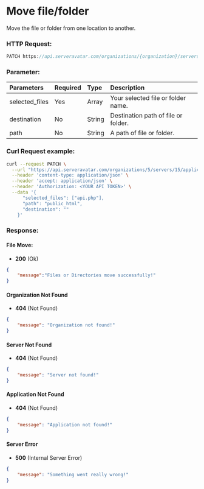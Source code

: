 # Move file/folder

Move the file or folder from one location to another.

### HTTP Request:
```js
PATCH https://api.serveravatar.com/organizations/{organization}/servers/{server}/applications/{application}/file-managers/file/move
```

### Parameter:

| Parameters     | Required | Type      | Description      |
|:------------- |:------------- |:--------------|:----------------- |
| selected_files | Yes | Array | Your selected file or folder name. |
| destination | No | String | Destination path of file or folder. |
| path | No | String | A path of file or folder. |


### Curl Request example:

```sh
curl --request PATCH \
  --url "https://api.serveravatar.com/organizations/5/servers/15/applications/92/file-managers/file/move" \
  --header 'content-type: application/json' \
  --header 'accept: application/json' \
  --header 'Authorization: <YOUR API TOKEN>' \
  --data '{
      "selected_files": ["api.php"],
      "path": "public_html",
      "destination": ""
    }'
```

### Response:

#### File Move:

- __200__ (Ok)

```json
{
    "message":"Files or Directories move successfully!"
}
```

#### Organization Not Found
- __404__ (Not Found)

```json
{
    "message": "Organization not found!"
}
```

#### Server Not Found
- __404__ (Not Found)

```json
{
    "message": "Server not found!"
}
```

#### Application Not Found
- __404__ (Not Found)

```json
{
    "message": "Application not found!"
}
```

#### Server Error
- __500__ (Internal Server Error)
```json
{
    "message": "Something went really wrong!"
}
```
